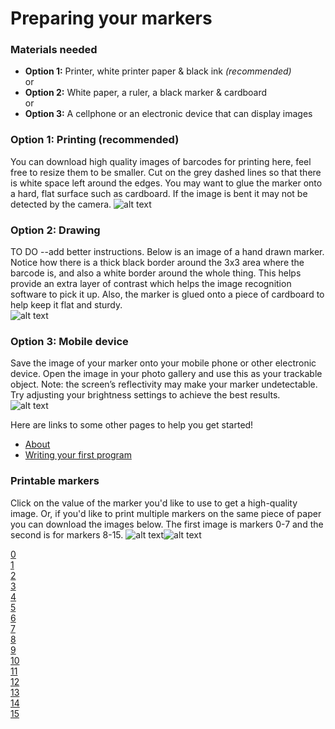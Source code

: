# Preparing your markers


### Materials needed
*  __Option 1:__ Printer, white printer paper & black ink _(recommended)_  
or
*  __Option 2:__ White paper, a ruler, a black marker & cardboard   
or
*  __Option 3:__ A cellphone or an electronic device that can display images  

### Option 1: Printing (recommended)
You can download high quality images of barcodes for printing here, feel free to resize them to be smaller.
Cut on the grey dashed lines so that there is white space left around the edges.
You may want to glue the marker onto a hard, flat surface such as cardboard. If the image is bent it may not be detected by the camera.
![alt text](/static/markers-printed.jpg)

### Option 2: Drawing
TO DO --add better instructions.
Below is an image of a hand drawn marker. Notice how there is a thick black border around the 3x3 area where the barcode is, and also a white border around the whole thing. This helps provide an extra layer of contrast which helps the image recognition software to pick it up. Also, the marker is glued onto a piece of cardboard to help keep it flat and sturdy.  
![alt text](/static/drawn_marker.jpg)


### Option 3: Mobile device
Save the image of your marker onto your mobile phone or other electronic device. Open the image in your photo gallery and use this as your trackable object. Note: the screen’s reflectivity may make your marker undetectable. Try adjusting your brightness settings to achieve the best results.  
![alt text](/static/phone_marker.jpg)


Here are links to some other pages to help you get started!
* [About](/about)
* [Writing your first program](/program)  

### Printable markers
Click on the value of the marker you'd like to use to get a high-quality image. Or, if you'd like to print multiple markers on the same piece of paper you can download the images below. The first image is markers 0-7 and the second is for markers 8-15.
![alt text](/static/AR_MARKER_CODES/0-7.png)![alt text](/static/AR_MARKER_CODES/8-15.png)

[0](static/AR_MARKER_CODES/00.png)  
[1](static/AR_MARKER_CODES/01.png)  
[2](static/AR_MARKER_CODES/02.png)  
[3](static/AR_MARKER_CODES/03.png)  
[4](static/AR_MARKER_CODES/04.png)  
[5](static/AR_MARKER_CODES/05.png)  
[6](static/AR_MARKER_CODES/06.png)  
[7](static/AR_MARKER_CODES/07.png)  
[8](static/AR_MARKER_CODES/08.png)  
[9](static/AR_MARKER_CODES/09.png)  
[10](static/AR_MARKER_CODES/10.png)  
[11](static/AR_MARKER_CODES/11.png)  
[12](static/AR_MARKER_CODES/12.png)  
[13](static/AR_MARKER_CODES/13.png)  
[14](static/AR_MARKER_CODES/14.png)  
[15](static/AR_MARKER_CODES/15.png)  
